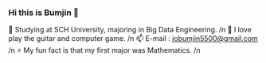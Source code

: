 ### Hi this is Bumjin 👋

🌱 Studying at SCH University, majoring in Big Data Engineering. /n
💬 I love play the guitar and computer game. /n
📫 E-mail : jobumjin5500@gmail.com /n
⚡ My fun fact is that my first major was Mathematics. /n

<!--
**jobumjin/jobumjin** is a ✨ _special_ ✨ repository because its `README.md` (this file) appears on your GitHub profile.

Here are some ideas to get you started:

- 🔭 I’m currently working on ...
- 🌱 I’m currently learning ...
- 👯 I’m looking to collaborate on ...
- 🤔 I’m looking for help with ...
- 💬 Ask me about ...
- 📫 How to reach me: ...
- 😄 Pronouns: ...
- ⚡ Fun fact: ...
-->
